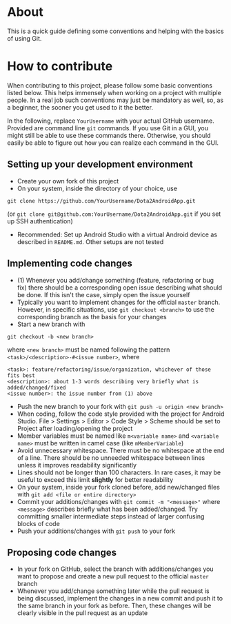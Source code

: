 # About

This is a quick guide defining some conventions and helping with the basics of using Git.

# How to contribute

When contributing to this project, please follow some basic conventions listed below. This helps immensely when working on a project with multiple people. In a real job such conventions may just be mandatory as well, so, as a beginner, the sooner you get used to it the better.

In the following, replace `YourUsername` with your actual GitHub username. Provided are command line `git` commands. If you use Git in a GUI, you might still be able to use these commands there. Otherwise, you should easily be able to figure out how you can realize each command in the GUI.

## Setting up your development environment

- Create your own fork of this project
- On your system, inside the directory of your choice, use
```
git clone https://github.com/YourUsername/Dota2AndroidApp.git
```
(or `git clone git@github.com:YourUsername/Dota2AndroidApp.git` if you set up SSH authentication)
- Recommended: Set up Android Studio with a virtual Android device as described in `README.md`. Other setups are not tested

## Implementing code changes

- (1) Whenever you add/change something (feature, refactoring or bug fix) there should be a corresponding open issue describing what should be done. If this isn't the case, simply open the issue yourself
- Typically you want to implement changes for the official `master` branch. However, in specific situations, use `git checkout <branch>` to use the corresponding branch as the basis for your changes
- Start a new branch with
```
git checkout -b <new branch>
```
where `<new branch>` must be named following the pattern `<task>/<description>-#<issue number>`, where
```
<task>: feature/refactoring/issue/organization, whichever of those fits best
<description>: about 1-3 words describing very briefly what is added/changed/fixed
<issue number>: the issue number from (1) above
```
- Push the new branch to your fork with `git push -u origin <new branch>`
- When coding, follow the code style provided with the project for Android Studio. File > Settings > Editor > Code Style > Scheme should be set to Project after loading/opening the project
- Member variables must be named like `m<variable name>` and `<variable name>` must be written in camel case (like `mMemberVariable`)
- Avoid unnecessary whitespace. There must be no whitespace at the end of a line. There should be no unneeded whitespace between lines unless it improves readability significantly
- Lines should not be longer than 100 characters. In rare cases, it may be useful to exceed this limit **slightly** for better readability
- On your system, inside your fork cloned before, add new/changed files with `git add <file or entire directory>`
- Commit your additions/changes with `git commit -m "<message>"` where `<message>` describes briefly what has been added/changed. Try committing smaller intermediate steps instead of larger confusing blocks of code
- Push your additions/changes with `git push` to your fork

## Proposing code changes

- In your fork on GitHub, select the branch with additions/changes you want to propose and create a new pull request to the official `master` branch
- Whenever you add/change something later while the pull request is being discussed, implement the changes in a new commit and push it to the same branch in your fork as before. Then, these changes will be clearly visible in the pull request as an update
